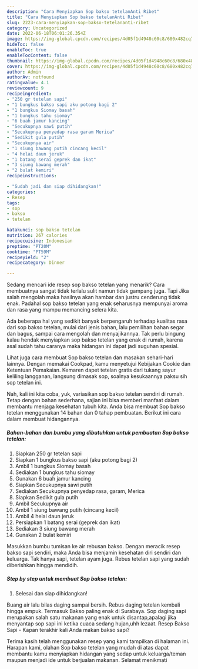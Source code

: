 ```yaml
---
description: "Cara Menyiapkan Sop bakso tetelanAnti Ribet"
title: "Cara Menyiapkan Sop bakso tetelanAnti Ribet"
slug: 2223-cara-menyiapkan-sop-bakso-tetelananti-ribet
category: Uncategorized
date: 2022-06-18T06:01:26.354Z
image: https://img-global.cpcdn.com/recipes/4d05f1d4948c60c8/680x482cq70/sop-bakso-tetelan-foto-resep-utama.jpg
hideToc: false
enableToc: true
enableTocContent: false
thumbnail: https://img-global.cpcdn.com/recipes/4d05f1d4948c60c8/680x482cq70/sop-bakso-tetelan-foto-resep-utama.jpg
cover: https://img-global.cpcdn.com/recipes/4d05f1d4948c60c8/680x482cq70/sop-bakso-tetelan-foto-resep-utama.jpg
author: Admin
authorAv: notfound
ratingvalue: 4.1
reviewcount: 9
recipeingredient:
- "250 gr tetelan sapi"
- "1 bungkus bakso sapi aku potong bagi 2"
- "1 bungkus Siomay basah"
- "1 bungkus tahu siomay"
- "6 buah jamur kancing"
- "Secukupnya sawi putih"
- "Secukupnya penyedap rasa garam Merica"
- "Sedikit gula putih"
- "Secukupnya air"
- "1 siung bawang putih cincang kecil"
- "4 helai daun jeruk"
- "1 batang serai geprek dan ikat"
- "3 siung bawang merah"
- "2 bulat kemiri"
recipeinstructions:

- "Sudah jadi dan siap dihidangkan!"
categories:
- Resep
tags:
- sop
- bakso
- tetelan

katakunci: sop bakso tetelan 
nutrition: 267 calories
recipecuisine: Indonesian
preptime: "PT20M"
cooktime: "PT59M"
recipeyield: "2"
recipecategory: Dinner

---
```



Sedang mencari ide resep sop bakso tetelan yang menarik? Cara membuatnya sangat tidak terlalu sulit namun tidak gampang juga. Tapi Jika salah mengolah maka hasilnya akan hambar dan justru cenderung tidak enak. Padahal sop bakso tetelan yang enak seharusnya mempunyai aroma dan rasa yang mampu memancing selera kita.


Ada beberapa hal yang sedikit banyak berpengaruh terhadap kualitas rasa dari sop bakso tetelan, mulai dari jenis bahan, lalu pemilihan bahan segar dan bagus, sampai cara mengolah dan menyajikannya. Tak perlu bingung kalau hendak menyiapkan sop bakso tetelan yang enak di rumah, karena asal sudah tahu caranya maka hidangan ini dapat jadi suguhan spesial.

Lihat juga cara membuat Sop bakso tetelan dan masakan sehari-hari lainnya. Dengan memakai Cookpad, kamu menyetujui Kebijakan Cookie dan Ketentuan Pemakaian. Kemaren dapet tetelan gratis dari tukang sayur keliling langganan, langsung dimasak sop, soalnya kesukaannya paksu sih sop tetelan ini.


Nah, kali ini kita coba, yuk, variasikan sop bakso tetelan sendiri di rumah. Tetap dengan bahan sederhana, sajian ini bisa memberi manfaat dalam membantu menjaga kesehatan tubuh kita. Anda bisa membuat Sop bakso tetelan menggunakan 14 bahan dan 0 tahap pembuatan. Berikut ini cara dalam membuat hidangannya.

<!--inarticleads1-->

##### Bahan-bahan dan bumbu yang dibutuhkan untuk pembuatan Sop bakso tetelan:

1. Siapkan 250 gr tetelan sapi
1. Siapkan 1 bungkus bakso sapi (aku potong bagi 2)
1. Ambil 1 bungkus Siomay basah
1. Sediakan 1 bungkus tahu siomay
1. Gunakan 6 buah jamur kancing
1. Siapkan Secukupnya sawi putih
1. Sediakan Secukupnya penyedap rasa, garam, Merica
1. Siapkan Sedikit gula putih
1. Ambil Secukupnya air
1. Ambil 1 siung bawang putih (cincang kecil)
1. Ambil 4 helai daun jeruk
1. Persiapkan 1 batang serai (geprek dan ikat)
1. Sediakan 3 siung bawang merah
1. Gunakan 2 bulat kemiri


Masukkan bumbu tumisan ke air rebusan bakso. Dengan meracik resep bakso sapi sendiri, maka Anda bisa menjamin kesehatan diri sendiri dan keluarga. Tak hanya sapi, tetelan ayam juga. Rebus tetelan sapi yang sudah diberishkan hingga mendidih. 

<!--inarticleads2-->

##### Step by step untuk membuat Sop bakso tetelan:


1. Selesai dan siap dihidangkan!

Buang air lalu bilas daging sampai bersih. Rebus daging tetelan kembali hingga empuk. Termasuk Bakso paling enak di Surabaya. Sop daging sapi merupakan salah satu makanan yang enak untuk disantap,apalagi jika menyantap sop sapi ini ketika cuaca sedang hujan,uhh lezaat. Resep Bakso Sapi - Kapan terakhir kali Anda makan bakso sapi? 

Terima kasih telah menggunakan resep yang kami tampilkan di halaman ini. Harapan kami, olahan Sop bakso tetelan yang mudah di atas dapat membantu kamu menyiapkan hidangan yang sedap untuk keluarga/teman maupun menjadi ide untuk berjualan makanan. Selamat menikmati

